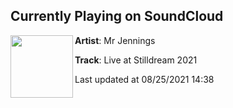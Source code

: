 ## Currently Playing on SoundCloud

[<img align="left" width="100" src="https://i1.sndcdn.com/artworks-oGC2ITly3ORyD6JW-uWFFVA-t500x500.jpg">](https://soundcloud.com/mrjennings/mr-jennings-stilldream-campout-2021-live)

**Artist**: Mr Jennings 

**Track**: Live at Stilldream 2021

Last updated at 08/25/2021 14:38
